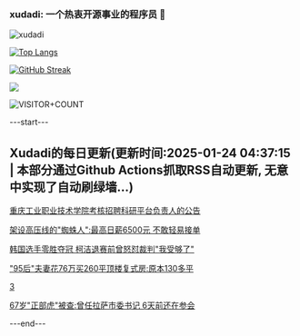 ### xudadi: 一个热衷开源事业的程序员 👋

![xudadi](https://github-readme-stats-git-masterorgs-github-readme-stats-team.vercel.app/api?username=xudadi)

[![Top Langs](https://github-readme-stats.vercel.app/api/top-langs/?username=xudadi)](https://github.com/anuraghazra/github-readme-stats)

[![GitHub Streak](https://streak-stats.demolab.com?user=xudadi&locale=zh_Hans)](https://git.io/streak-stats)

![](https://raw.githubusercontent.com/xudadi/xudadi/main/assets/github-contribution-grid-snake.svg)

![VISITOR+COUNT](https://komarev.com/ghpvc/?username=xudadi&label=VISITOR+COUNT)


---start---

## Xudadi的每日更新(更新时间:2025-01-24 04:37:15 | 本部分通过Github Actions抓取RSS自动更新, 无意中实现了自动刷绿墙...)

[重庆工业职业技术学院考核招聘科研平台负责人的公告](https://www.gongkaoleida.com/article/2275092)

[架设高压线的"蜘蛛人":最高日薪6500元 不敢轻易接单](https://m.163.com/news/article/JMJHFCO8051492T3.html)

[韩国选手零胜夺冠 柯洁退赛前曾怒怼裁判"我受够了"](https://m.163.com/news/article/JMJPVAUD055040N3.html)

["95后"夫妻花76万买260平顶楼复式房:原本130多平](https://m.163.com/news/article/JMJR71O2051492T3.html)

[3](https://m.163.com/touch/news/sub/domestic)

[67岁"正部虎"被查:曾任拉萨市委书记 6天前还在参会](https://m.163.com/news/article/JMJJOJVG0530JPVV.html)

---end---
